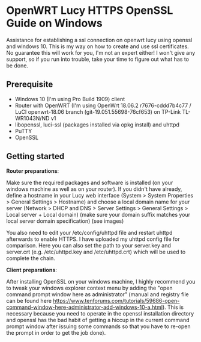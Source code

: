 # OpenWRT Lucy HTTPS OpenSSL Guide on Windows
Assistance for establishing a ssl connection on openwrt lucy using openssl and windows 10. This is my way on how to create and use ssl certificates. No guarantee this will work for you, I'm not an expert either! I won't give any support, so if you run into trouble, take your time to figure out what has to be done.

## Prerequisite
* Windows 10 (I'm using Pro Build 1909) client
* Router with OpenWRT (I'm using OpenWrt 18.06.2 r7676-cddd7b4c77 / LuCI openwrt-18.06 branch (git-19.051.55698-76cf653) on TP-Link TL-WR1043N/ND v1
* libopenssl, luci-ssl (packages installed via opkg install) and uhttpd 
* PuTTY
* OpenSSL

## Getting started

__Router preparations__:

Make sure the required packages and software is installed (on your windows machine as well as on your router). If you didn't have already, define a hostname in your Lucy web interface (System > System Properties > General Settings > Hostname) and choose a local domain name for your server (Network > DHCP and DNS > Server Settings > General Settings > Local server + Local domain) (make sure your domain suffix matches your local server domain specification) (see images)

You also need to edit your /etc/config/uhttpd file and restart uhttpd afterwards to enable HTTPS. I have uploaded my uhttpd config file for comparison. Here you can also set the path to your server.key and server.crt (e.g. /etc/uhttpd.key and /etc/uhttpd.crt) which will be used to complete the chain.

__Client preparations__:

After installing OpenSSL on your windows machine, I highly recommend you to tweak your windows explorer context menu by adding the "open command prompt window here as administrator" (manual and registry file can be found here https://www.tenforums.com/tutorials/59686-open-command-window-here-administrator-add-windows-10-a.html). This is necessary because you need to operate in the openssl installation directory and openssl has the bad habit of getting a hiccup in the current command prompt window after issuing some commands so that you have to re-open the prompt in order to get the job done).



